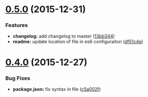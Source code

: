 <a name="0.5.0"></a>
# [0.5.0](https://github.com/davinkevin/AngularStompDK/compare/v0.4.1...v0.5.0) (2015-12-31)


### Features

* **changelog:** add changelog to master ([13bb344](https://github.com/davinkevin/AngularStompDK/commit/13bb344))
* **readme:** update location of file in es6 configuraiton ([df51c4e](https://github.com/davinkevin/AngularStompDK/commit/df51c4e))



<a name="0.4.0"></a>
# [0.4.0](https://github.com/davinkevin/AngularStompDK/compare/v0.3.4...v0.4.0) (2015-12-27)


### Bug Fixes

* **package.json:** fix syntax in file ([c5a002f](https://github.com/davinkevin/AngularStompDK/commit/c5a002f))


